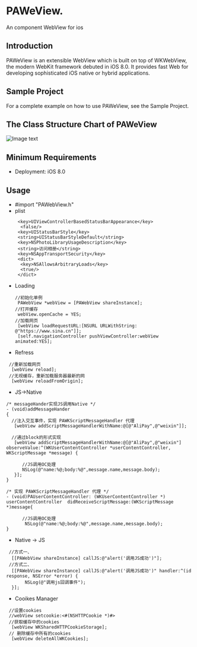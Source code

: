 # PAWeView.     
An component WebView for ios 
## Introduction
PAWeView is an extensible WebView which is built on top of WKWebView, the modern WebKit framework debuted in iOS 8.0. It provides fast Web  for developing sophisticated iOS native or hybrid applications.
## Sample Project
For a complete example on how to use PAWeView, see the Sample Project.
## The Class Structure Chart of PAWeView
![Image text](https://github.com/llyouss/PAWeView/blob/master/Image/PAWebview.png)
## Minimum Requirements
 - Deployment: iOS 8.0
## Usage
- #import "PAWebView.h"  
- plist
  ```
   <key>UIViewControllerBasedStatusBarAppearance</key>
    <false/>
   <key>UIStatusBarStyle</key>
   <string>UIStatusBarStyleDefault</string>
   <key>NSPhotoLibraryUsageDescription</key>
   <string>访问相册</string>
   <key>NSAppTransportSecurity</key>
   <dict>
    <key>NSAllowsArbitraryLoads</key>
    <true/>
   </dict>
  ```
- Loading 
  ```
  //初始化单例  
   PAWebView *webView = [PAWebView shareInstance];  
  //打开缓存  
   webView.openCache = YES;    
  //加载网页  
   [webView loadRequestURL:[NSURL URLWithString: @"https://www.sina.cn"]];  
   [self.navigationController pushViewController:webView animated:YES];
  ```
- Refress
 ```
  //重新加载网页  
   [webView reload];   
  //无视缓存，重新加载服务器最新的网  
   [webView reloadFromOrigin]; 
 
 ```
 - JS->Native
 ```
 /* messageHander实现JS调用Native */  
- (void)addMessageHander  
{  
   //注入交互事件，实现 PAWKScriptMessageHandler 代理  
    [webView addScriptMessageHandlerWithName:@[@"AliPay",@"weixin"]];  
  
   //通过block的形式实现  
    [webView addScriptMessageHandlerWithName:@[@"AliPay",@"weixin"] observeValue:^(WKUserContentController *userContentController, WKScriptMessage *message) {  
      
       //JS调用OC处理  
       NSLog(@"name:%@;body:%@",message.name,message.body);  
    }];  
}  
  
/* 实现 PAWKScriptMessageHandler 代理 */  
- (void)PAUserContentController: (WKUserContentController *) userContentController  didReceiveScriptMessage:(WKScriptMessage *)message{  
  
       //JS调用OC处理   
        NSLog(@"name:%@;body:%@",message.name,message.body);  
} 
```
- Native -> JS
 ```
  //方式一、  
   [[PAWebView shareInstance] callJS:@"alert('调用JS成功')"];  
  //方式二、  
   [[PAWebView shareInstance] callJS:@"alert('调用JS成功')" handler:^(id response, NSError *error) {  
        NSLog(@"调用js回调事件");  
   }]; 
 ```
 - Cooikes Manager 
 ```
  //设置cookies  
  //webView setcookie:<#(NSHTTPCookie *)#>    
  //获取缓存中的cookies  
   [webView WKSharedHTTPCookieStorage];   
  // 删除缓存中所有的cookies  
   [webView deleteAllWKCookies];  
 
 ```
 
